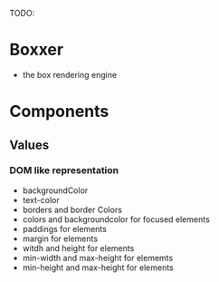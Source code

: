 TODO:
# Boxxer
- the box rendering engine

# Components

## Values
### DOM like representation

- backgroundColor
- text-color
- borders and border Colors
- colors and backgroundcolor for focused elements
- paddings for elements
- margin for elements
- witdh and height for elements
- min-width and max-height for elememts
- min-height and max-height for elements

